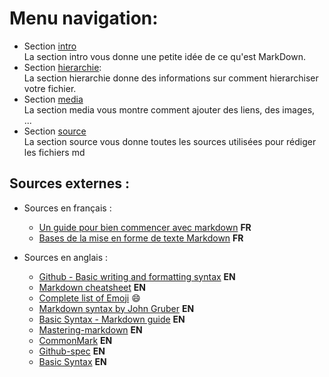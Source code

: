 # Menu navigation:
* Section [intro](./intro.md)\
La section intro vous donne une petite idée de ce qu'est MarkDown.
* Section [hierarchie](./hierarchie.md):\
La section hierarchie donne des informations sur comment hierarchiser votre fichier.
* Section [media](./media.md)\
La section media vous montre comment ajouter des liens, des images, ...
* Section [source](./source.md)\
La section source vous donne toutes les sources utilisées pour rédiger les fichiers md

## Sources externes : 
* Sources en français :
  * [Un guide pour bien commencer avec markdown](https://blog.wax-o.com/2014/04/tutoriel-un-guide-pour-bien-commencer-avec-markdown/) **FR**  
  * [Bases de la mise en forme de texte Markdown](https://support.discord.com/hc/fr/articles/210298617-Bases-de-la-mise-en-forme-de-texte-Markdown-mise-en-forme-du-chat-gras-italique-soulign%C3%A9-) **FR** 

* Sources en anglais :
  * [Github - Basic writing and formatting syntax](https://help.github.com/en/github/writing-on-github/basic-writing-and-formatting-syntax) **EN**  
  * [Markdown cheatsheet](https://www.markdownguide.org/cheat-sheet/)  **EN**
  * [Complete list of Emoji](https://gist.github.com/rxaviers/7360908) :smile: 
  * [Markdown syntax by John Gruber](https://daringfireball.net/projects/markdown/syntax#precode) **EN**
  * [Basic Syntax - Markdown guide](https://www.markdownguide.org/basic-syntax/#code) **EN**
  * [Mastering-markdown](https://guides.github.com/features/mastering-markdown) **EN**
  * [CommonMark](https://commonmark.org/help/) **EN**
  * [Github-spec](https://github.com/commonmark/commonmark-spec/issues/399) **EN**  
  * [Basic Syntax](https://www.markdownguide.org/basic-syntax/#lists) **EN**

